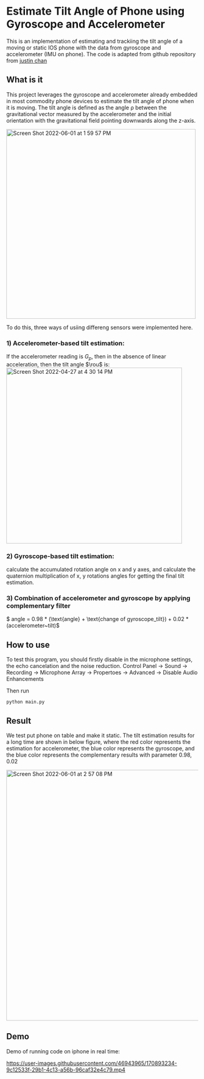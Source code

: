 # Estimate Tilt Angle of Phone using Gyroscope and Accelerometer

This is an implementation of estimating and trackiing the tilt angle of a moving or static IOS phone with the data from gyroscope and accelerometer (IMU on phone). The code is adapted from github repository from [justin chan](https://github.com/justinklchan/imu_iphone)

## What is it
This project leverages the gyroscope and accelerometer already embedded in most commodity phone devices to estimate the tilt angle of phone when it is moving. The tilt angle is defined as the angle ρ between the gravitational vector measured by the accelerometer and the initial orientation with the gravitational field pointing downwards along the z-axis. 

<img width="497" alt="Screen Shot 2022-06-01 at 1 59 57 PM" src="https://user-images.githubusercontent.com/46943965/171500709-5eb50fd9-6cc2-4431-891c-5483a58a3ff5.png">

To do this, three ways of usiing differeng sensors were implemented here.

### 1) Accelerometer-based tilt estimation:

If the accelerometer reading is $G_p$, then in the absence of linear acceleration, then the tilt angle $\rou$ is:
<img width="461" alt="Screen Shot 2022-04-27 at 4 30 14 PM" src="https://user-images.githubusercontent.com/46943965/171502893-0bfb2a96-433c-45eb-80fb-85fa50cf7488.png">

### 2) Gyroscope-based tilt estimation:

calculate the accumulated rotation angle on x and y axes, and calculate the quaternion multiplication of x, y rotations angles for getting the final tilt estimation.

### 3) Combination of accelerometer and gyroscope by applying complementary filter
$ angle = 0.98 * (\text{angle} + \text{change of gyroscope_tilt}) + 0.02 * (accelerometer~tilt)$
## How to use

To test this program, you should firstly disable in the microphone settings, the echo cancelation and the noise reduction. Control Panel -> Sound -> Recording -> Microphone Array -> Propertoes -> Advanced -> Disable Audio Enhancements

Then run
```
python main.py
```

## Result
We test put phone on table and make it static. The tilt estimation results for a long time are shown in below figure, where the red color represents the estimation for accelerometer, the blue color represents the gyroscope, and the blue color represents the complementary results with parameter 0.98, 0.02

<img width="657" alt="Screen Shot 2022-06-01 at 2 57 08 PM" src="https://user-images.githubusercontent.com/46943965/171508722-5dee7e61-0fc9-4182-a3e7-cfa05efd44e2.png">

## Demo
Demo of running code on iphone in real time:

https://user-images.githubusercontent.com/46943965/170893234-9c12533f-29b1-4c13-a56b-96caf32e4c79.mp4

